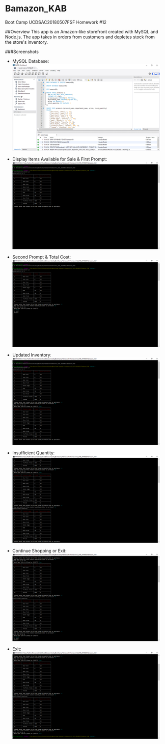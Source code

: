 # Bamazon_KAB
Boot Camp UCDSAC20180507FSF Homework #12

##Overview
This app is an Amazon-like storefront created with MySQL and Node.js. The app takes in orders from customers and depletes stock from the store's inventory.

###Screenshots

* MySQL Database:
![](screenshots/01.png)

* Display Items Available for Sale & First Prompt:
![](screenshots/02.png)

* Second Prompt & Total Cost:
![](screenshots/03.png)

* Updated Inventory:
![](screenshots/04.png)

* Insufficient Quantity:
![](screenshots/05.png)

* Continue Shopping or Exit:
![](screenshots/06.png)

* Exit:
![](screenshots/07.png)